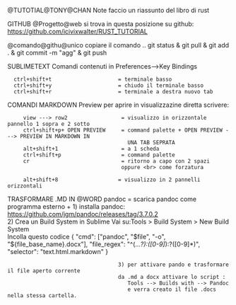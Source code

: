 @TUTOTIAL@TONY@CHAN
   Note
      faccio un riassunto del libro di rust

GITHUB
   @Progetto@web
      si trova in questa posizione su github:
         https://github.com/icivixwalter/RUST_TUTORIAL

   @comando@githu@unico
      copiare il comando ..
         git status & git pull & git add . & git commit -m "agg" & git push

SUBLIMETEXT
   Comandi contenuti in Preferences-->Key Bindings

      ctrl+shift+t                     = terminale basso
      ctrl+shift+y                     = chiudo il terminale basso
      ctrl+shift+r                     = terminale a destra nuovo tab

COMANDI MARKDOWN 
   Preview
      per aprire in visualizzazine diretta scrivere:

         view ---> row2                 = visualizzo in orizzontale pannello 1 sopra e 2 sotto
         ctrl+shift+p+ OPEN PREVIEW     = command palette + OPEN PREVIEW ---> PREVIEW IN MARKDOWN IN 
                                          UNA TAB SEPRATA
         alt+shift+1                    = a 1 scheda
         ctrl+shift+p                   = command palette
         cr                             = ritorno a capo con 2 spazi
                                        oppure <br> come forzatura

         alt+shift+8                   = visualizzo in 2 pannelli orizzontali


TRASFORMARE .MD IN @WORD
         pandoc                        = scarica pandoc come programma esterno +
                                       1) installa pandoc: https://github.com/jgm/pandoc/releases/tag/3.7.0.2   
                                       2) Crea un Build System in Sublime
                                          Vai su:Tools > Build System > New Build System  
                                          Incolla questo codice
                                             {
                                              "cmd": ["pandoc", "$file", "-o", "${file_base_name}.docx"],
                                              "file_regex": "^(...*?):([0-9]*):?([0-9]*)",
                                              "selector": "text.html.markdown"
                                             }

                                       3) per attivare pando e trasformare il file aperto corrente  
                                       da .md a docx attivare lo script :  
                                          Tools --> Builds with --> Pandoc
                                          e verra creato il file .docs nella stessa cartella.
                                          


                                    
